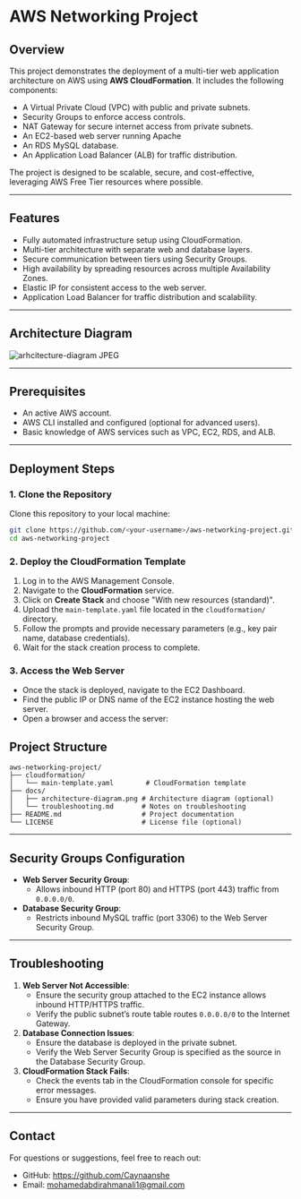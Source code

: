 # AWS Networking Project

## Overview
This project demonstrates the deployment of a multi-tier web application architecture on AWS using **AWS CloudFormation**. It includes the following components:
- A Virtual Private Cloud (VPC) with public and private subnets.
- Security Groups to enforce access controls.
- NAT Gateway for secure internet access from private subnets.
- An EC2-based web server running Apache
- An RDS MySQL database.
- An Application Load Balancer (ALB) for traffic distribution.

The project is designed to be scalable, secure, and cost-effective, leveraging AWS Free Tier resources where possible.

---

## Features
- Fully automated infrastructure setup using CloudFormation.
- Multi-tier architecture with separate web and database layers.
- Secure communication between tiers using Security Groups.
- High availability by spreading resources across multiple Availability Zones.
- Elastic IP for consistent access to the web server.
- Application Load Balancer for traffic distribution and scalability.

---

## Architecture Diagram
![arhcitecture-diagram JPEG](https://github.com/user-attachments/assets/f42a9a26-52a7-4ec9-b3b2-099cb262b5d6)

---

## Prerequisites
- An active AWS account.
- AWS CLI installed and configured (optional for advanced users).
- Basic knowledge of AWS services such as VPC, EC2, RDS, and ALB.

---

## Deployment Steps

### **1. Clone the Repository**
Clone this repository to your local machine:
```bash
git clone https://github.com/<your-username>/aws-networking-project.git
cd aws-networking-project
```

### **2. Deploy the CloudFormation Template**
1. Log in to the AWS Management Console.
2. Navigate to the **CloudFormation** service.
3. Click on **Create Stack** and choose "With new resources (standard)".
4. Upload the `main-template.yaml` file located in the `cloudformation/` directory.
5. Follow the prompts and provide necessary parameters (e.g., key pair name, database credentials).
6. Wait for the stack creation process to complete.

### **3. Access the Web Server**
- Once the stack is deployed, navigate to the EC2 Dashboard.
- Find the public IP or DNS name of the EC2 instance hosting the web server.
- Open a browser and access the server:


## Project Structure
```plaintext
aws-networking-project/
├── cloudformation/
│   └── main-template.yaml        # CloudFormation template
├── docs/
│   ├── architecture-diagram.png # Architecture diagram (optional)
│   └── troubleshooting.md       # Notes on troubleshooting
├── README.md                    # Project documentation
└── LICENSE                      # License file (optional)
```

---

## Security Groups Configuration
- **Web Server Security Group**:
  - Allows inbound HTTP (port 80) and HTTPS (port 443) traffic from `0.0.0.0/0`.
- **Database Security Group**:
  - Restricts inbound MySQL traffic (port 3306) to the Web Server Security Group.

---

## Troubleshooting
1. **Web Server Not Accessible**:
   - Ensure the security group attached to the EC2 instance allows inbound HTTP/HTTPS traffic.
   - Verify the public subnet’s route table routes `0.0.0.0/0` to the Internet Gateway.
2. **Database Connection Issues**:
   - Ensure the database is deployed in the private subnet.
   - Verify the Web Server Security Group is specified as the source in the Database Security Group.
3. **CloudFormation Stack Fails**:
   - Check the events tab in the CloudFormation console for specific error messages.
   - Ensure you have provided valid parameters during stack creation.

---


## Contact
For questions or suggestions, feel free to reach out:
- GitHub: https://github.com/Caynaanshe
- Email: mohamedabdirahmanali1@gmail.com

